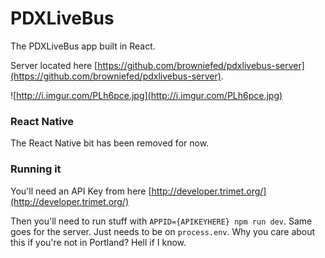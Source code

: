 # PDXLiveBus  

The PDXLiveBus app built in React.

Server located here [https://github.com/browniefed/pdxlivebus-server](https://github.com/browniefed/pdxlivebus-server).

![http://i.imgur.com/PLh6pce.jpg](http://i.imgur.com/PLh6pce.jpg)

### React Native

The React Native bit has been removed for now.


### Running it

You'll need an API Key from here [http://developer.trimet.org/](http://developer.trimet.org/)

Then you'll need to run stuff with `APPID={APIKEYHERE} npm run dev`. Same goes for the server. Just needs to be on `process.env`. Why you care about this if you're not in Portland? Hell if I know.

